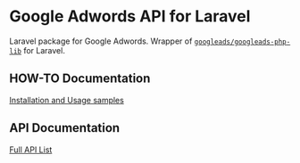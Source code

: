 # Google Adwords API for Laravel

Laravel package for Google Adwords. Wrapper of [`googleads/googleads-php-lib`](https://github.com/googleads/googleads-php-lib) for Laravel.

##  HOW-TO Documentation

[Installation and Usage samples](https://edujugon.github.io/laravel-google-ads/)

##  API Documentation

[Full API List](https://edujugon.github.io/laravel-google-ads/API-Documentation)
